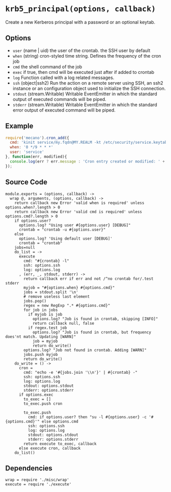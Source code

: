 
# `krb5_principal(options, callback)`

Create a new Kerberos principal with a password or an optional keytab.

## Options

*   `user` (name | uid)
    the user of the crontab. the SSH user by default
*   `when` (string)
    cron-styled time string. Defines the frequency of the cron job
*   `cmd`
    the shell command of the job
*   `exec`
    if true, then cmd will be executed just after if added to crontab
*   `log`
    Function called with a log related messages.
*   `ssh` (object|ssh2)
    Run the action on a remote server using SSH, an ssh2 instance or an
    configuration object used to initialize the SSH connection.
*   `stdout` (stream.Writable)
    Writable EventEmitter in which the standard output of executed commands will
    be piped.
*   `stderr` (stream.Writable)
    Writable EventEmitter in which the standard error output of executed command
    will be piped.

## Example

```js
require('mecano').cron_add({
  cmd: 'kinit service/my.fqdn@MY.REALM -kt /etc/security/service.keytab',
  when: '0 */9 * * *'
  user: 'service'
}, function(err, modified){
  console.log(err ? err.message : 'Cron entry created or modified: ' + !!modified);
});
```

## Source Code

    module.exports = (options, callback) ->
      wrap @, arguments, (options, callback) ->
        return callback new Error 'valid when is required' unless options.when?.length > 0
        return callback new Error 'valid cmd is required' unless options.cmd?.length > 0
        if options.user?
          options.log? "Using user #{options.user} [DEBUG]"
          crontab = "crontab -u #{options.user}"
        else
          options.log? 'Using default user [DEBUG]'
          crontab = "crontab"
        jobs=null
        do_list = ->
          execute
            cmd: "#{crontab} -l"
            ssh: options.ssh
            log: options.log
          , (err, _, stdout, stderr) ->
            return callback err if err and not /^no crontab for/.test stderr
            myjob = "#{options.when} #{options.cmd}"
            jobs = stdout.split '\n'
            # remove useless last element
            jobs.pop()
            regex = new RegExp ".* #{options.cmd}"
            for job in jobs
              if myjob is job
                options.log? "Job is found in crontab, skipping [INFO]"
                return callback null, false
              if regex.test job
                options.log? "Job is found in crontab, but frequency does'nt match. Updating [WARN]"
                job = myjob
                return do_write()
            options.log? "Job not found in crontab. Adding [WARN]"
            jobs.push myjob
            return do_write()
        do_write = () ->
          cron =
            cmd: "echo -e '#{jobs.join '\\n'}' | #{crontab} -"
            ssh: options.ssh
            log: options.log
            stdout: options.stdout
            stderr: options.stderr
          if options.exec
            to_exec = []
            to_exec.push cron

            to_exec.push
              cmd: if options.user? then "su -l #{options.user} -c '#{options.cmd}'" else options.cmd
              ssh: options.ssh
              log: options.log
              stdout: options.stdout
              stderr: options.stderr
            return execute to_exec, callback
          else execute cron, callback
        do_list()

## Dependencies

    wrap = require './misc/wrap'
    execute = require './execute'
